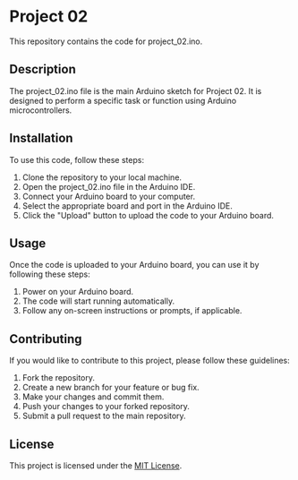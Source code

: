 # Project 02

This repository contains the code for project_02.ino. 

## Description

The project_02.ino file is the main Arduino sketch for Project 02. It is designed to perform a specific task or function using Arduino microcontrollers. 

## Installation

To use this code, follow these steps:

1. Clone the repository to your local machine.
2. Open the project_02.ino file in the Arduino IDE.
3. Connect your Arduino board to your computer.
4. Select the appropriate board and port in the Arduino IDE.
5. Click the "Upload" button to upload the code to your Arduino board.

## Usage

Once the code is uploaded to your Arduino board, you can use it by following these steps:

1. Power on your Arduino board.
2. The code will start running automatically.
3. Follow any on-screen instructions or prompts, if applicable.

## Contributing

If you would like to contribute to this project, please follow these guidelines:

1. Fork the repository.
2. Create a new branch for your feature or bug fix.
3. Make your changes and commit them.
4. Push your changes to your forked repository.
5. Submit a pull request to the main repository.

## License

This project is licensed under the [MIT License](LICENSE).
